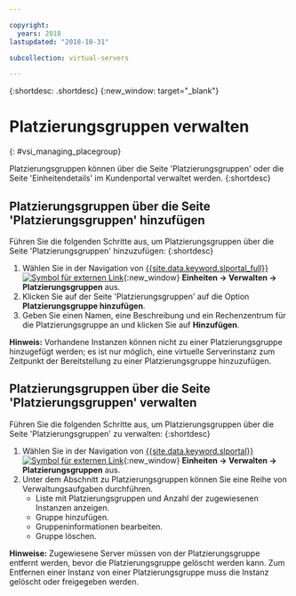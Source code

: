 ```yaml
---

copyright:
  years: 2018
lastupdated: "2018-10-31"

subcollection: virtual-servers

---
```


{:shortdesc: .shortdesc}
{:new_window: target="_blank"}

# Platzierungsgruppen verwalten
{: #vsi_managing_placegroup}

Platzierungsgruppen können über die Seite 'Platzierungsgruppen' oder die Seite 'Einheitendetails' im Kundenportal verwaltet werden.
{:shortdesc}

## Platzierungsgruppen über die Seite 'Platzierungsgruppen' hinzufügen

Führen Sie die folgenden Schritte aus, um Platzierungsgruppen über die Seite 'Platzierungsgruppen' hinzuzufügen:
{:shortdesc}

1. Wählen Sie in der Navigation von [{{site.data.keyword.slportal_full}} ![Symbol für externen Link](../icons/launch-glyph.svg "Symbol für externen Link")](https://control.softlayer.com/){:new_window} **Einheiten -> Verwalten -> Platzierungsgruppen** aus.
2. Klicken Sie auf der Seite 'Platzierungsgruppen' auf die Option **Platzierungsgruppe hinzufügen**.
3. Geben Sie einen Namen, eine Beschreibung und ein Rechenzentrum für die Platzierungsgruppe an und klicken Sie auf **Hinzufügen**.

**Hinweis:** Vorhandene Instanzen können nicht zu einer Platzierungsgruppe hinzugefügt werden; es ist nur möglich, eine virtuelle Serverinstanz zum Zeitpunkt der Bereitstellung zu einer Platzierungsgruppe hinzuzufügen.


## Platzierungsgruppen über die Seite 'Platzierungsgruppen' verwalten

Führen Sie die folgenden Schritte aus, um Platzierungsgruppen über die Seite 'Platzierungsgruppen' zu verwalten:
{:shortdesc}

1. Wählen Sie in der Navigation von [{{site.data.keyword.slportal}} ![Symbol für externen Link](../icons/launch-glyph.svg "Symbol für extrnen Link")](https://control.softlayer.com/){:new_window} **Einheiten -> Verwalten -> Platzierungsgruppen** aus.
2. Unter dem Abschnitt zu Platzierungsgruppen können Sie eine Reihe von Verwaltungsaufgaben durchführen.
     * Liste mit Platzierungsgruppen und Anzahl der zugewiesenen Instanzen anzeigen.
     * Gruppe hinzufügen.
     * Gruppeninformationen bearbeiten.
     * Gruppe löschen.

 **Hinweise:** Zugewiesene Server müssen von der Platzierungsgruppe entfernt werden, bevor die Platzierungsgruppe gelöscht werden kann.
Zum Entfernen einer Instanz von einer Platzierungsgruppe muss die Instanz gelöscht oder freigegeben werden.
